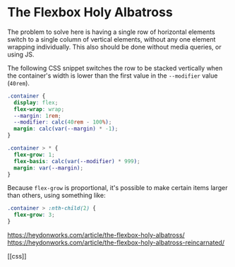 # The Flexbox Holy Albatross

The problem to solve here is having a single row of horizontal elements switch to a single column of vertical elements, without any one element wrapping individually. This also should be done without media queries, or using JS.

The following CSS snippet switches the row to be stacked vertically when the container's width is lower than the first value in the `--modifier` value (`40rem`).

```css
.container {
  display: flex;
  flex-wrap: wrap;
  --margin: 1rem;
  --modifier: calc(40rem - 100%);
  margin: calc(var(--margin) * -1);
}

.container > * {
  flex-grow: 1;
  flex-basis: calc(var(--modifier) * 999);
  margin: var(--margin);
}
```

Because `flex-grow` is proportional, it's possible to make certain items larger than others, using something like:

```css
.container > :nth-child(2) {
  flex-grow: 3;
}
```

https://heydonworks.com/article/the-flexbox-holy-albatross/
https://heydonworks.com/article/the-flexbox-holy-albatross-reincarnated/

[[css]]